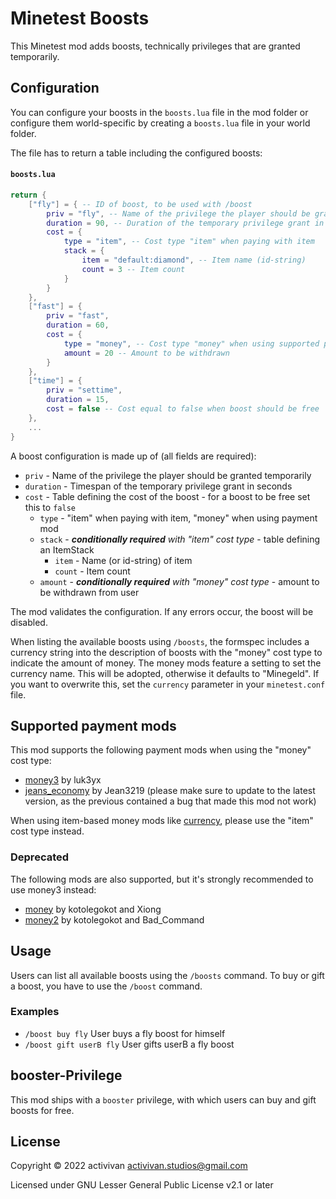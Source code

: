 # Minetest Boosts
This Minetest mod adds boosts, technically privileges that are granted temporarily.

## Configuration
You can configure your boosts in the `boosts.lua` file in the mod folder or configure them world-specific by creating a `boosts.lua` file in your world folder.

The file has to return a table including the configured boosts:

#### **`boosts.lua`**
```lua
return {
    ["fly"] = { -- ID of boost, to be used with /boost
        priv = "fly", -- Name of the privilege the player should be granted temporarily
        duration = 90, -- Duration of the temporary privilege grant in seconds
        cost = {
            type = "item", -- Cost type "item" when paying with item
            stack = {
                item = "default:diamond", -- Item name (id-string)
                count = 3 -- Item count
            }
        }
    },
    ["fast"] = {
        priv = "fast",
        duration = 60,
        cost = {
            type = "money", -- Cost type "money" when using supported payment mod
            amount = 20 -- Amount to be withdrawn
        }
    },
    ["time"] = {
        priv = "settime",
        duration = 15,
        cost = false -- Cost equal to false when boost should be free
    },
    ...
}
```

A boost configuration is made up of (all fields are required):
* `priv` - Name of the privilege the player should be granted temporarily
* `duration` - Timespan of the temporary privilege grant in seconds
* `cost` - Table defining the cost of the boost - for a boost to be free set this to `false`
    * `type` - "item" when paying with item, "money" when using payment mod
    * `stack` - ***conditionally required** with "item" cost type* - table defining an ItemStack
        * `item` - Name (or id-string) of item
        * `count` - Item count
    * `amount` - ***conditionally required** with "money" cost type* - amount to be withdrawn from user

The mod validates the configuration. If any errors occur, the boost will be disabled.

When listing the available boosts using `/boosts`, the formspec includes a currency string into the description of boosts with the "money" cost type to indicate the amount of money. The money mods feature a setting to set the currency name. This will be adopted, otherwise it defaults to "Minegeld". If you want to overwrite this, set the `currency` parameter in your `minetest.conf` file.

## Supported payment mods
This mod supports the following payment mods when using the "money" cost type:

* [money3](https://content.minetest.net/packages/luk3yx/money3/) by luk3yx
* [jeans_economy](https://content.minetest.net/packages/Jean3219/jeans_economy/) by Jean3219 (please make sure to update to the latest version, as the previous contained a bug that made this mod not work)

When using item-based money mods like [currency](https://content.minetest.net/packages/VanessaE/currency/), please use the "item" cost type instead.

### Deprecated
The following mods are also supported, but it's strongly recommended to use money3 instead:
* [money](https://github.com/ChaosWormz/minetest-money) by kotolegokot and Xiong
* [money2](https://github.com/Bremaweb/money2) by kotolegokot and Bad_Command

## Usage
Users can list all available boosts using the `/boosts` command. 
To buy or gift a boost, you have to use the `/boost` command.

### Examples
* `/boost buy fly` User buys a fly boost for himself
* `/boost gift userB fly` User gifts userB a fly boost

## booster-Privilege
This mod ships with a `booster` privilege, with which users can buy and gift boosts for free.

## License
Copyright © 2022 activivan activivan.studios@gmail.com

Licensed under GNU Lesser General Public License v2.1 or later

